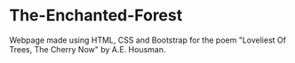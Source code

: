# The-Enchanted-Forest
Webpage made using HTML, CSS and Bootstrap for the poem "Loveliest Of Trees, The Cherry Now" by A.E. Housman.
